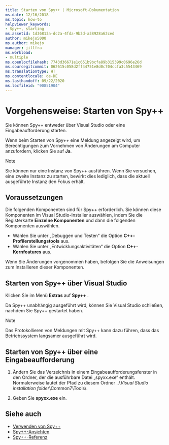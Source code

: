 ```yaml
---
title: Starten von Spy++ | Microsoft-Dokumentation
ms.date: 12/16/2018
ms.topic: how-to
helpviewer_keywords:
- Spy++, starting
ms.assetid: 1d36813a-dc2a-4fda-9b3d-a38928a62ced
author: mikejo5000
ms.author: mikejo
manager: jillfra
ms.workload:
- multiple
ms.openlocfilehash: 7743d36671e1c651b9bcfa89b315399c0696e26d
ms.sourcegitcommit: 062615c058d2ff44751e8d0c704ccfa3c5543469
ms.translationtype: HT
ms.contentlocale: de-DE
ms.lasthandoff: 09/22/2020
ms.locfileid: "90851904"
---
```

# <a name="how-to-start-spy"></a>Vorgehensweise: Starten von Spy++

Sie können Spy++ entweder über Visual Studio oder eine Eingabeaufforderung starten.

 Wenn beim Starten von Spy++ eine Meldung angezeigt wird, um Berechtigungen zum Vornehmen von Änderungen am Computer anzufordern, klicken Sie auf **Ja**.

> [!NOTE]
> Sie können nur eine Instanz von Spy++ ausführen. Wenn Sie versuchen, eine zweite Instanz zu starten, bewirkt dies lediglich, dass die aktuell ausgeführte Instanz den Fokus erhält.

## <a name="prerequisites"></a>Voraussetzungen

Die folgenden Komponenten sind für Spy++ erforderlich. Sie können diese Komponenten im Visual Studio-Installer auswählen, indem Sie die Registerkarte **Einzelne Komponenten** und dann die folgenden Komponenten auswählen.

* Wählen Sie unter „Debuggen und Testen“ die Option **C++-Profilerstellungstools** aus.
* Wählen Sie unter „Entwicklungsaktivitäten“ die Option **C++-Kernfeatures** aus.

Wenn Sie Änderungen vorgenommen haben, befolgen Sie die Anweisungen zum Installieren dieser Komponenten.

## <a name="start-spy-from-visual-studio"></a>Starten von Spy++ über Visual Studio

Klicken Sie im Menü **Extras** auf **Spy++** .

Da Spy++ unabhängig ausgeführt wird, können Sie Visual Studio schließen, nachdem Sie Spy++ gestartet haben.

> [!NOTE]
> Das Protokollieren von Meldungen mit Spy++ kann dazu führen, dass das Betriebssystem langsamer ausgeführt wird.

## <a name="start-spy-at-a-command-prompt"></a>Starten von Spy++ über eine Eingabeaufforderung

1. Ändern Sie das Verzeichnis in einem Eingabeaufforderungsfenster in den Ordner, der die ausführbare Datei „spyxx.exe“ enthält. Normalerweise lautet der Pfad zu diesem Ordner ..\\*Visual Studio installation folder*\Common7\Tools\\.

2. Geben Sie **spyxx.exe** ein.

## <a name="see-also"></a>Siehe auch
- [Verwenden von Spy++](../debugger/using-spy-increment.md)
- [Spy++-Ansichten](../debugger/spy-increment-views.md)
- [Spy++-Referenz](../debugger/spy-increment-reference.md)
